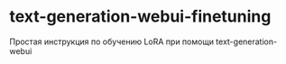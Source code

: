 # text-generation-webui-finetuning
Простая инструкция по обучению LoRA при помощи text-generation-webui
